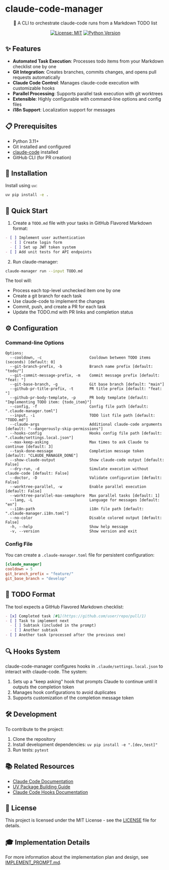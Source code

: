 # claude-code-manager

<div align="center">

🤖 A CLI to orchestrate claude-code runs from a Markdown TODO list

[![License: MIT](https://img.shields.io/badge/License-MIT-blue.svg)](https://opensource.org/licenses/MIT)
[![Python Version](https://img.shields.io/badge/python-3.11%2B-blue)](https://www.python.org/downloads/)

</div>

## ✨ Features

- **Automated Task Execution**: Processes todo items from your Markdown checklist one by one
- **Git Integration**: Creates branches, commits changes, and opens pull requests automatically
- **Claude Code Control**: Manages claude-code execution with customizable hooks
- **Parallel Processing**: Supports parallel task execution with git worktrees
- **Extensible**: Highly configurable with command-line options and config files
- **i18n Support**: Localization support for messages

## 📋 Prerequisites

- Python 3.11+
- Git installed and configured
- [claude-code](https://docs.anthropic.com/en/docs/claude-code) installed
- GitHub CLI (for PR creation)

## 🚀 Installation

Install using `uv`:

```bash
uv pip install -e .
```

## 🏁 Quick Start

1. Create a `TODO.md` file with your tasks in GitHub Flavored Markdown format:

```markdown
- [ ] Implement user authentication
  - [ ] Create login form
  - [ ] Set up JWT token system
- [ ] Add unit tests for API endpoints
```

2. Run claude-manager:

```bash
claude-manager run --input TODO.md
```

The tool will:
- Process each top-level unchecked item one by one
- Create a git branch for each task
- Use claude-code to implement the changes
- Commit, push, and create a PR for each task
- Update the TODO.md with PR links and completion status

## ⚙️ Configuration

### Command-line Options

```
Options:
  --cooldown, -c                     Cooldown between TODO items (seconds) [default: 0]
  --git-branch-prefix, -b            Branch name prefix [default: "todo/"]
  --git-commit-message-prefix, -m    Commit message prefix [default: "feat: "]
  --git-base-branch, -g              Git base branch [default: "main"]
  --github-pr-title-prefix, -t       PR title prefix [default: "feat: "]
  --github-pr-body-template, -p      PR body template [default: "Implementing TODO item: {todo_item}"]
  --config, -f                       Config file path [default: ".claude-manager.toml"]
  --input, -i                        TODO list file path [default: "TODO.md"]
  --claude-args                      Additional claude-code arguments [default: "--dangerously-skip-permissions"]
  --hooks-config                     Hooks config file path [default: ".claude/settings.local.json"]
  --max-keep-asking                  Max times to ask Claude to continue [default: 3]
  --task-done-message                Completion message token [default: "CLAUDE_MANAGER_DONE"]
  --show-claude-output               Show claude-code output [default: False]
  --dry-run, -d                      Simulate execution without claude-code [default: False]
  --doctor, -D                       Validate configuration [default: False]
  --worktree-parallel, -w            Enable parallel execution [default: False]
  --worktree-parallel-max-semaphore  Max parallel tasks [default: 1]
  --lang, -L                         Language for messages [default: "en"]
  --i18n-path                        i18n file path [default: ".claude-manager.i18n.toml"]
  --no-color                         Disable colored output [default: False]
  -h, --help                         Show help message
  -v, --version                      Show version and exit
```

### Config File

You can create a `.claude-manager.toml` file for persistent configuration:

```toml
[claude_manager]
cooldown = 5
git_branch_prefix = "feature/"
git_base_branch = "develop"
```

## 📝 TODO Format

The tool expects a GitHub Flavored Markdown checklist:

```markdown
- [x] Completed task [#1](https://github.com/user/repo/pull/1)
- [ ] Task to implement next
  - [ ] Subtask (included in the prompt)
  - [ ] Another subtask
- [ ] Another task (processed after the previous one)
```

## 🔍 Hooks System

claude-code-manager configures hooks in `.claude/settings.local.json` to interact with claude-code. The system:

1. Sets up a "keep asking" hook that prompts Claude to continue until it outputs the completion token
2. Manages hook configurations to avoid duplicates
3. Supports customization of the completion message token

## 🛠️ Development

To contribute to the project:

1. Clone the repository
2. Install development dependencies: `uv pip install -e ".[dev,test]"`
3. Run tests: `pytest`

## 📚 Related Resources

- [Claude Code Documentation](https://docs.anthropic.com/en/docs/claude-code)
- [UV Package Building Guide](https://docs.astral.sh/uv/guides/package/#building-your-package)
- [Claude Code Hooks Documentation](https://docs.anthropic.com/ja/docs/claude-code/hooks#stop%E3%81%A8subagentstop%E5%85%A5%E5%8A%9B)

## 📄 License

This project is licensed under the MIT License - see the [LICENSE](LICENSE) file for details.

## 🎓 Implementation Details

For more information about the implementation plan and design, see [IMPLEMENT_PROMPT.md](IMPLEMENT_PROMPT.md).
